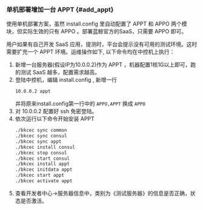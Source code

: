 ### 单机部署增加一台 APPT {#add_appt}

使用单机部署方案，虽然 install.config 里自动配置了 APPT 和 APPO 两个模块，但实际生效的只有 APPO 。部署蓝鲸官方的SaaS，只需要 APPO 即可。

用户如果有自己开发 SaaS 应用，提测时，平台会提示没有可用的测试环境。这时需要扩充一个 APPT 环境。运维操作如下, 以下命令均在中控机上执行：

1. 新增一台服务器(假设IP为10.0.0.2)作为 APPT ，机器配置1核1G以上即可，跑的测试 SaaS 越多，配置需求越高。
2. 登陆中控机，编辑 install.config , 新增一行
    ```bash
    10.0.0.2 appt
    ```
    并将原来install.config第一行中的 `APPO,APPT` 换成 `APPO`
3. 对 10.0.0.2 配置好 ssh 免密登陆。
4. 依次运行以下命令开始安装 APPT
    ```bash
    ./bkcec sync common
    ./bkcec sync consul
    ./bkcec sync appt
    ./bkcec install consul
    ./bkcec stop consul
    ./bkcec start consul
    ./bkcec install appt
    ./bkcec initdata appt
    ./bkcec start appt
    ./bkcec activate appt
    ```
5. 查看开发者中心->服务器信息中，类别为《测试服务器》的信息是否正确，状态是否激活。
